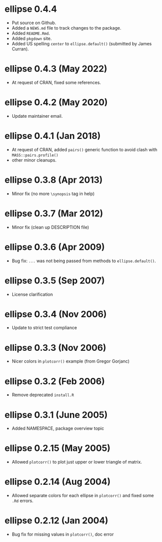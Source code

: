 # ellipse 0.4.4

* Put source on Github.
* Added a `NEWS.md` file to track changes to the package.
* Added `README.Rmd`.
* Added `pkgdown` site.
* Added US spelling `center` to `ellipse.default()` (submitted by
James Curran).

# ellipse 0.4.3 (May 2022)  

- At request of CRAN, fixed some references.

# ellipse 0.4.2 (May 2020)  

- Update maintainer email.

# ellipse 0.4.1 (Jan 2018)  

- At request of CRAN, added `pairs()` generic function to avoid
clash with `MASS::pairs.profile()`
- other minor cleanups.

# ellipse 0.3.8 (Apr 2013)  

- Minor fix (no more `\synopsis` tag in help)

# ellipse 0.3.7 (Mar 2012)  

- Minor fix (clean up DESCRIPTION file)

# ellipse 0.3.6 (Apr 2009)  

- Bug fix:  `...` was not being passed from methods to `ellipse.default()`.

# ellipse 0.3.5 (Sep 2007)  

- License clarification

# ellipse 0.3.4 (Nov 2006)  

- Update to strict test compliance

# ellipse 0.3.3 (Nov 2006)  

- Nicer colors in `plotcorr()` example (from Gregor Gorjanc)
		   
# ellipse 0.3.2 (Feb 2006)  

- Remove deprecated `install.R`

# ellipse 0.3.1 (June 2005) 

- Added NAMESPACE, package overview topic

# ellipse 0.2.15 (May 2005) 

- Allowed `plotcorr()` to plot just upper or lower triangle
of matrix.

# ellipse 0.2.14 (Aug 2004) 

- Allowed separate colors for each ellipse in `plotcorr()`
and fixed some `.Rd` errors.

# ellipse 0.2.12 (Jan 2004) 

- Bug fix for missing values in `plotcorr()`, doc error


		    






		    




